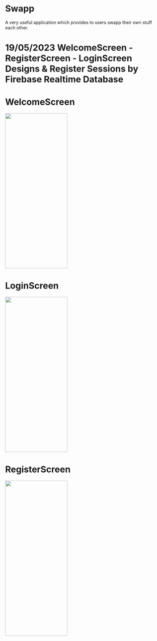 # Swapp
A very useful application which provides to users swapp their own stuff each other.

# 19/05/2023 WelcomeScreen - RegisterScreen - LoginScreen Designs & Register Sessions by Firebase Realtime Database
# WelcomeScreen 

<img src="https://gcdnb.pbrd.co/images/Ud3ok7dfHZVp.png?o=1" width="200" height="500">


# LoginScreen 


<img src="https://gcdnb.pbrd.co/images/Ud3ok7dfHZVp.png?o=1" width="200" height="500">


# RegisterScreen

<img src="https://gcdnb.pbrd.co/images/Ud3ok7dfHZVp.png?o=1" width="200" height="500">
